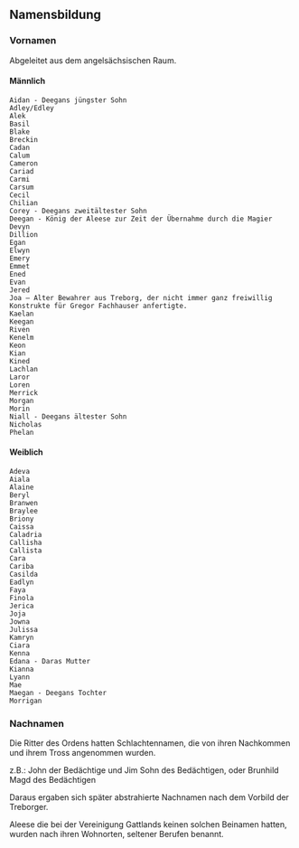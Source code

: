 ## Namensbildung

### Vornamen

Abgeleitet aus dem angelsächsischen Raum.

#### Männlich
    Aidan - Deegans jüngster Sohn
    Adley/Edley
    Alek
    Basil
    Blake
    Breckin
    Cadan
    Calum
    Cameron
    Cariad
    Carmi
    Carsum
    Cecil
    Chilian
    Corey - Deegans zweitältester Sohn
    Deegan - König der Aleese zur Zeit der Übernahme durch die Magier
    Devyn
    Dillion
    Egan
    Elwyn
    Emery
    Emmet
    Ened
    Evan
    Jered
    Joa – Alter Bewahrer aus Treborg, der nicht immer ganz freiwillig Konstrukte für Gregor Fachhauser anfertigte.
    Kaelan
    Keegan
    Riven
    Kenelm
    Keon
    Kian
    Kined
    Lachlan
    Laror
    Loren
    Merrick
    Morgan
    Morin
    Niall - Deegans ältester Sohn
    Nicholas
    Phelan

#### Weiblich

    Adeva
    Aiala
    Alaine
    Beryl
    Branwen
    Braylee
    Briony
    Caissa
    Caladria
    Callisha
    Callista
    Cara
    Cariba
    Casilda
    Eadlyn
    Faya
    Finola
    Jerica
    Joja
    Jowna
    Julissa
    Kamryn
    Ciara
    Kenna
    Edana - Daras Mutter
    Kianna
    Lyann
    Mae
    Maegan - Deegans Tochter
    Morrigan

### Nachnamen

Die Ritter des Ordens hatten Schlachtennamen, die von ihren Nachkommen und ihrem Tross angenommen wurden.

z.B.: John der Bedächtige und Jim Sohn des Bedächtigen, oder Brunhild Magd des Bedächtigen

Daraus ergaben sich später abstrahierte Nachnamen nach dem Vorbild der Treborger.

Aleese die bei der Vereinigung Gattlands keinen solchen Beinamen hatten, wurden nach ihren Wohnorten, seltener Berufen benannt.

